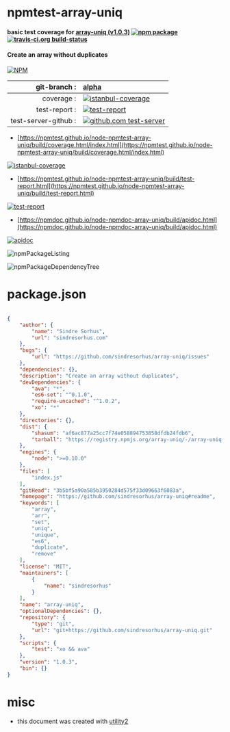 # npmtest-array-uniq

#### basic test coverage for  [array-uniq (v1.0.3)](https://github.com/sindresorhus/array-uniq#readme)  [![npm package](https://img.shields.io/npm/v/npmtest-array-uniq.svg?style=flat-square)](https://www.npmjs.org/package/npmtest-array-uniq) [![travis-ci.org build-status](https://api.travis-ci.org/npmtest/node-npmtest-array-uniq.svg)](https://travis-ci.org/npmtest/node-npmtest-array-uniq)

#### Create an array without duplicates

[![NPM](https://nodei.co/npm/array-uniq.png?downloads=true&downloadRank=true&stars=true)](https://www.npmjs.com/package/array-uniq)

| git-branch : | [alpha](https://github.com/npmtest/node-npmtest-array-uniq/tree/alpha)|
|--:|:--|
| coverage : | [![istanbul-coverage](https://npmtest.github.io/node-npmtest-array-uniq/build/coverage.badge.svg)](https://npmtest.github.io/node-npmtest-array-uniq/build/coverage.html/index.html)|
| test-report : | [![test-report](https://npmtest.github.io/node-npmtest-array-uniq/build/test-report.badge.svg)](https://npmtest.github.io/node-npmtest-array-uniq/build/test-report.html)|
| test-server-github : | [![github.com test-server](https://npmtest.github.io/node-npmtest-array-uniq/GitHub-Mark-32px.png)](https://npmtest.github.io/node-npmtest-array-uniq/build/app/index.html) | | build-artifacts : | [![build-artifacts](https://npmtest.github.io/node-npmtest-array-uniq/glyphicons_144_folder_open.png)](https://github.com/npmtest/node-npmtest-array-uniq/tree/gh-pages/build)|

- [https://npmtest.github.io/node-npmtest-array-uniq/build/coverage.html/index.html](https://npmtest.github.io/node-npmtest-array-uniq/build/coverage.html/index.html)

[![istanbul-coverage](https://npmtest.github.io/node-npmtest-array-uniq/build/screenCapture.buildCi.browser.%252Ftmp%252Fbuild%252Fcoverage.lib.html.png)](https://npmtest.github.io/node-npmtest-array-uniq/build/coverage.html/index.html)

- [https://npmtest.github.io/node-npmtest-array-uniq/build/test-report.html](https://npmtest.github.io/node-npmtest-array-uniq/build/test-report.html)

[![test-report](https://npmtest.github.io/node-npmtest-array-uniq/build/screenCapture.buildCi.browser.%252Ftmp%252Fbuild%252Ftest-report.html.png)](https://npmtest.github.io/node-npmtest-array-uniq/build/test-report.html)

- [https://npmdoc.github.io/node-npmdoc-array-uniq/build/apidoc.html](https://npmdoc.github.io/node-npmdoc-array-uniq/build/apidoc.html)

[![apidoc](https://npmdoc.github.io/node-npmdoc-array-uniq/build/screenCapture.buildCi.browser.%252Ftmp%252Fbuild%252Fapidoc.html.png)](https://npmdoc.github.io/node-npmdoc-array-uniq/build/apidoc.html)

![npmPackageListing](https://npmtest.github.io/node-npmtest-array-uniq/build/screenCapture.npmPackageListing.svg)

![npmPackageDependencyTree](https://npmtest.github.io/node-npmtest-array-uniq/build/screenCapture.npmPackageDependencyTree.svg)



# package.json

```json

{
    "author": {
        "name": "Sindre Sorhus",
        "url": "sindresorhus.com"
    },
    "bugs": {
        "url": "https://github.com/sindresorhus/array-uniq/issues"
    },
    "dependencies": {},
    "description": "Create an array without duplicates",
    "devDependencies": {
        "ava": "*",
        "es6-set": "^0.1.0",
        "require-uncached": "^1.0.2",
        "xo": "*"
    },
    "directories": {},
    "dist": {
        "shasum": "af6ac877a25cc7f74e058894753858dfdb24fdb6",
        "tarball": "https://registry.npmjs.org/array-uniq/-/array-uniq-1.0.3.tgz"
    },
    "engines": {
        "node": ">=0.10.0"
    },
    "files": [
        "index.js"
    ],
    "gitHead": "3b5bf5a90a585b3950284d575f33d09663f6083a",
    "homepage": "https://github.com/sindresorhus/array-uniq#readme",
    "keywords": [
        "array",
        "arr",
        "set",
        "uniq",
        "unique",
        "es6",
        "duplicate",
        "remove"
    ],
    "license": "MIT",
    "maintainers": [
        {
            "name": "sindresorhus"
        }
    ],
    "name": "array-uniq",
    "optionalDependencies": {},
    "repository": {
        "type": "git",
        "url": "git+https://github.com/sindresorhus/array-uniq.git"
    },
    "scripts": {
        "test": "xo && ava"
    },
    "version": "1.0.3",
    "bin": {}
}
```



# misc
- this document was created with [utility2](https://github.com/kaizhu256/node-utility2)
